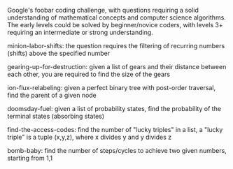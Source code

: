 Google's foobar coding challenge, with questions requiring a solid understanding of mathematical concepts and computer science algorithms. The early levels could be solved by beginner/novice coders, with levels 3+ requiring an intermediate or strong understanding.

minion-labor-shifts: the question requires the filtering of recurring numbers (shifts) above the specified number

gearing-up-for-destruction: given a list of gears and their distance between each other, you are required to find the size of the gears

ion-flux-relabeling: given a perfect binary tree with post-order traversal, find the parent of a given node

doomsday-fuel: given a list of probability states, find the probability of the terminal states (absorbing states)

find-the-access-codes: find the number of "lucky triples" in a list, a "lucky triple" is a tuple (x,y,z), where x divides y and y divides z

bomb-baby: find the number of steps/cycles to achieve two given numbers, starting from 1,1
